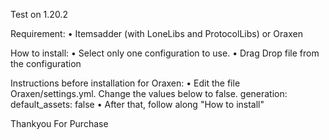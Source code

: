 Test on 1.20.2

Requirement:
  • Itemsadder (with LoneLibs and ProtocolLibs) or Oraxen

How to install:
  • Select only one configuration to use.
  • Drag Drop file from the configuration

Instructions before installation for Oraxen:
  • Edit the file Oraxen/settings.yml. Change the values below to false.
      generation:
        default_assets: false
  • After that, follow along "How to install"
  
Thankyou For Purchase
